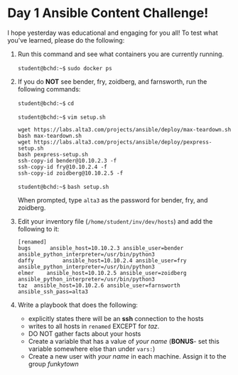 # Day 1 Ansible Content Challenge!

I hope yesterday was educational and engaging for you all! To test what you've learned, please do the following:

1. Run this command and see what containers you are currently running.

    `student@bchd:~$` `sudo docker ps`

0. If you do **NOT** see bender, fry, zoidberg, and farnsworth, run the following commands:

    `student@bchd:~$` `cd`

    `student@bchd:~$` `vim setup.sh`

       wget https://labs.alta3.com/projects/ansible/deploy/max-teardown.sh
       bash max-teardown.sh
       wget https://labs.alta3.com/projects/ansible/deploy/pexpress-setup.sh
       bash pexpress-setup.sh
       ssh-copy-id bender@10.10.2.3 -f
       ssh-copy-id fry@10.10.2.4 -f
       ssh-copy-id zoidberg@10.10.2.5 -f

    `student@bchd:~$` `bash setup.sh`

    When prompted, type `alta3` as the password for bender, fry, and zoidberg.
    
0. Edit your inventory file (`/home/student/inv/dev/hosts`) and add the following to it:

    ```
    [renamed]
    bugs      ansible_host=10.10.2.3 ansible_user=bender ansible_python_interpreter=/usr/bin/python3
    daffy         ansible_host=10.10.2.4 ansible_user=fry ansible_python_interpreter=/usr/bin/python3
    elmer    ansible_host=10.10.2.5 ansible_user=zoidberg ansible_python_interpreter=/usr/bin/python3
    taz  ansible_host=10.10.2.6 ansible_user=farnsworth ansible_ssh_pass=alta3
    ```

0. Write a playbook that does the following:
    - explicitly states there will be an **ssh** connection to the hosts
    - writes to all hosts in `renamed` EXCEPT for *taz*.
    - DO NOT gather facts about your hosts
    - Create a variable that has a value of *your name* (**BONUS**- set this variable somewhere else than under `vars:`)
    - Create a new user with *your name* in each machine. Assign it to the group *funkytown*

<!--
<details>
<summary>SOLUTION:</summary>
<br>

Here's a link to an awesome [Stack Overflow Solution!](https://stackoverflow.com/questions/63717959/create-user-group-if-it-does-not-exist-using-ansible)

```yaml
- name: "day 1 challenge solution"
  hosts: renamed,!taz
  gather_facts: no
  connection: ssh
  become: true

  vars_prompt:
    - name: "username"
      prompt: "What is the name of the new user?"
      private: no

    - name: "password"
      prompt: "What is the password of the user?"
      private: yes
      confirm: yes
      encrypt: "sha512_crypt"

  tasks:
    - name: Ensure group "somegroup" exists
      group:
        name: funkytown
        state: present

    - name: "Add the user {{ username }}"
      user:
        name: "{{ username }}"
        password: "{{ password }}"
        group: funkytown
```

</details>
-->
